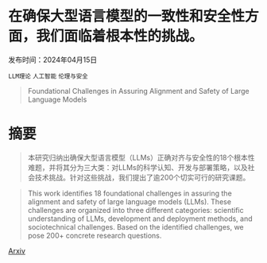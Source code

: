 # 在确保大型语言模型的一致性和安全性方面，我们面临着根本性的挑战。

发布时间：2024年04月15日

`LLM理论` `人工智能` `伦理与安全`

> Foundational Challenges in Assuring Alignment and Safety of Large Language Models

# 摘要

> 本研究归纳出确保大型语言模型（LLMs）正确对齐与安全性的18个根本性难题，并将其分为三大类：对LLMs的科学认知、开发与部署策略，以及社会技术挑战。针对这些挑战，我们提出了逾200个切实可行的研究课题。

> This work identifies 18 foundational challenges in assuring the alignment and safety of large language models (LLMs). These challenges are organized into three different categories: scientific understanding of LLMs, development and deployment methods, and sociotechnical challenges. Based on the identified challenges, we pose $200+$ concrete research questions.

[Arxiv](https://arxiv.org/abs/2404.09932)